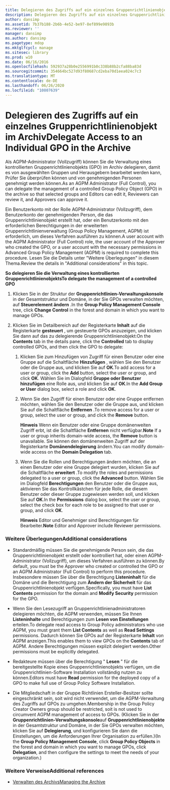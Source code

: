 ```yaml
---
title: Delegieren des Zugriffs auf ein einzelnes Gruppenrichtlinienobjekt im Archiv
description: Delegieren des Zugriffs auf ein einzelnes Gruppenrichtlinienobjekt im Archiv
author: dansimp
ms.assetid: 7b37b188-2b6b-4e52-be97-8ef899e9893b
ms.reviewer: ''
manager: dansimp
ms.author: dansimp
ms.pagetype: mdop
ms.mktglfcycl: manage
ms.sitesec: library
ms.prod: w10
ms.date: 06/16/2016
ms.openlocfilehash: 592937a28b0e2556991b0c338b88b2cfa88ba83d
ms.sourcegitcommit: 354664bc527d93f80687cd2eba70d1eea024c7c3
ms.translationtype: MT
ms.contentlocale: de-DE
ms.lasthandoff: 06/26/2020
ms.locfileid: "10807639"
---
```

# <span data-ttu-id="bb82d-103">Delegieren des Zugriffs auf ein einzelnes Gruppenrichtlinienobjekt im Archiv</span><span class="sxs-lookup"><span data-stu-id="bb82d-103">Delegate Access to an Individual GPO in the Archive</span></span>


<span data-ttu-id="bb82d-104">Als AGPM-Administrator (Vollzugriff) können Sie die Verwaltung eines kontrollierten Gruppenrichtlinienobjekts (GPO) im Archiv delegieren, damit es von ausgewählten Gruppen und Herausgebern bearbeitet werden kann, Prüfer Sie überprüfen können und von genehmigenden Personen genehmigt werden können.</span><span class="sxs-lookup"><span data-stu-id="bb82d-104">As an AGPM Administrator (Full Control), you can delegate the management of a controlled Group Policy Object (GPO) in the archive so that selected groups and Editors can edit it, Reviewers can review it, and Approvers can approve it.</span></span>

<span data-ttu-id="bb82d-105">Ein Benutzerkonto mit der Rolle AGPM-Administrator (Vollzugriff), dem Benutzerkonto der genehmigenden Person, die das Gruppenrichtlinienobjekt erstellt hat, oder ein Benutzerkonto mit den erforderlichen Berechtigungen in der erweiterten Gruppenrichtlinienverwaltung (Group Policy Management, AGPM) ist erforderlich, um dieses Verfahren ausführen zu können.</span><span class="sxs-lookup"><span data-stu-id="bb82d-105">A user account with the AGPM Administrator (Full Control) role, the user account of the Approver who created the GPO, or a user account with the necessary permissions in Advanced Group Policy Management (AGPM) is required to complete this procedure.</span></span> <span data-ttu-id="bb82d-106">Lesen Sie die Details unter "Weitere Überlegungen" in diesem Thema.</span><span class="sxs-lookup"><span data-stu-id="bb82d-106">Review the details in "Additional considerations" in this topic.</span></span>

**<span data-ttu-id="bb82d-107">So delegieren Sie die Verwaltung eines kontrollierten Gruppenrichtlinienobjekts</span><span class="sxs-lookup"><span data-stu-id="bb82d-107">To delegate the management of a controlled GPO</span></span>**

1.  <span data-ttu-id="bb82d-108">Klicken Sie in der Struktur der **Gruppenrichtlinien-Verwaltungskonsole** in der Gesamtstruktur und Domäne, in der Sie GPOs verwalten möchten, auf **Steuerelement ändern** .</span><span class="sxs-lookup"><span data-stu-id="bb82d-108">In the **Group Policy Management Console** tree, click **Change Control** in the forest and domain in which you want to manage GPOs.</span></span>

2.  <span data-ttu-id="bb82d-109">Klicken Sie im Detailbereich auf der Registerkarte **Inhalt** auf die Registerkarte **gesteuert** , um gesteuerte GPOs anzuzeigen, und klicken Sie dann auf das zu delegierende Gruppenrichtlinienobjekt:</span><span class="sxs-lookup"><span data-stu-id="bb82d-109">On the **Contents** tab in the details pane, click the **Controlled** tab to display controlled GPOs, and then click the GPO to delegate:</span></span>

    1.  <span data-ttu-id="bb82d-110">Klicken Sie zum Hinzufügen von Zugriff für einen Benutzer oder eine Gruppe auf die Schaltfläche **Hinzufügen** , wählen Sie den Benutzer oder die Gruppe aus, und klicken Sie auf **OK**.</span><span class="sxs-lookup"><span data-stu-id="bb82d-110">To add access for a user or group, click the **Add** button, select the user or group, and click **OK**.</span></span> <span data-ttu-id="bb82d-111">Wählen Sie im Dialogfeld **Gruppe oder Benutzer hinzufügen** eine Rolle aus, und klicken Sie auf **OK**.</span><span class="sxs-lookup"><span data-stu-id="bb82d-111">In the **Add Group or User** dialog box, select a role and click **OK**.</span></span>

    2.  <span data-ttu-id="bb82d-112">Wenn Sie den Zugriff für einen Benutzer oder eine Gruppe entfernen möchten, wählen Sie den Benutzer oder die Gruppe aus, und klicken Sie auf die Schaltfläche **Entfernen** .</span><span class="sxs-lookup"><span data-stu-id="bb82d-112">To remove access for a user or group, select the user or group, and click the **Remove** button.</span></span>

        <span data-ttu-id="bb82d-113">**Hinweis**  Wenn ein Benutzer oder eine Gruppe domänenweiten Zugriff erbt, ist die Schaltfläche **Entfernen** nicht verfügbar.</span><span class="sxs-lookup"><span data-stu-id="bb82d-113">**Note** If a user or group inherits domain-wide access, the **Remove** button is unavailable.</span></span> <span data-ttu-id="bb82d-114">Sie können den domänenweiten Zugriff auf der Registerkarte **Domänendelegierung** ändern.</span><span class="sxs-lookup"><span data-stu-id="bb82d-114">You can modify domain-wide access on the **Domain Delegation** tab.</span></span>

         

    3.  <span data-ttu-id="bb82d-115">Wenn Sie die Rollen und Berechtigungen ändern möchten, die an einen Benutzer oder eine Gruppe delegiert wurden, klicken Sie auf die Schaltfläche **erweitert** .</span><span class="sxs-lookup"><span data-stu-id="bb82d-115">To modify the roles and permissions delegated to a user or group, click the **Advanced** button.</span></span> <span data-ttu-id="bb82d-116">Wählen Sie im Dialogfeld **Berechtigungen** den Benutzer oder die Gruppe aus, aktivieren Sie das Kontrollkästchen für jede Rolle, die diesem Benutzer oder dieser Gruppe zugewiesen werden soll, und klicken Sie auf **OK**.</span><span class="sxs-lookup"><span data-stu-id="bb82d-116">In the **Permissions** dialog box, select the user or group, select the check box for each role to be assigned to that user or group, and click **OK**.</span></span>

        <span data-ttu-id="bb82d-117">**Hinweis**  Editor und Genehmiger sind Berechtigungen für Bearbeiter.</span><span class="sxs-lookup"><span data-stu-id="bb82d-117">**Note** Editor and Approver include Reviewer permissions.</span></span>

         

### <span data-ttu-id="bb82d-118">Weitere Überlegungen</span><span class="sxs-lookup"><span data-stu-id="bb82d-118">Additional considerations</span></span>

-   <span data-ttu-id="bb82d-119">Standardmäßig müssen Sie die genehmigende Person sein, die das Gruppenrichtlinienobjekt erstellt oder kontrolliert hat, oder einen AGPM-Administrator (Vollzugriff), um dieses Verfahren ausführen zu können.</span><span class="sxs-lookup"><span data-stu-id="bb82d-119">By default, you must be the Approver who created or controlled the GPO or an AGPM Administrator (Full Control) to perform this procedure.</span></span> <span data-ttu-id="bb82d-120">Insbesondere müssen Sie über die Berechtigung **Listeninhalt** für die Domäne und die Berechtigung zum **Ändern der Sicherheit** für das Gruppenrichtlinienobjekt verfügen.</span><span class="sxs-lookup"><span data-stu-id="bb82d-120">Specifically, you must have **List Contents** permission for the domain and **Modify Security** permission for the GPO.</span></span>

-   <span data-ttu-id="bb82d-121">Wenn Sie den Lesezugriff an Gruppenrichtlinienadministratoren delegieren möchten, die AGPM verwenden, müssen Sie Ihnen **Listeninhalte** und Berechtigungen zum **Lesen von Einstellungen** erteilen.</span><span class="sxs-lookup"><span data-stu-id="bb82d-121">To delegate read access to Group Policy administrators who use AGPM, you must grant them **List Contents** as well as **Read Settings** permissions.</span></span> <span data-ttu-id="bb82d-122">Dadurch können Sie GPOs auf der Registerkarte **Inhalt** von AGPM anzeigen.</span><span class="sxs-lookup"><span data-stu-id="bb82d-122">This enables them to view GPOs on the **Contents** tab of AGPM.</span></span> <span data-ttu-id="bb82d-123">Andere Berechtigungen müssen explizit delegiert werden.</span><span class="sxs-lookup"><span data-stu-id="bb82d-123">Other permissions must be explicitly delegated.</span></span>

-   <span data-ttu-id="bb82d-124">Redakteure müssen über die Berechtigung " **Lesen** " für die bereitgestellte Kopie eines Gruppenrichtlinienobjekts verfügen, um die Gruppenrichtlinien-Software Installation vollständig nutzen zu können.</span><span class="sxs-lookup"><span data-stu-id="bb82d-124">Editors must have **Read** permission for the deployed copy of a GPO to make full use of Group Policy Software Installation.</span></span>

-   <span data-ttu-id="bb82d-125">Die Mitgliedschaft in der Gruppe Richtlinien Ersteller-Besitzer sollte eingeschränkt sein, soit wird nicht verwendet, um die AGPM-Verwaltung des Zugriffs auf GPOs zu umgehen.</span><span class="sxs-lookup"><span data-stu-id="bb82d-125">Membership in the Group Policy Creator Owners group should be restricted, soit is not used to circumvent AGPM management of access to GPOs.</span></span> <span data-ttu-id="bb82d-126">(Klicken Sie in der **Gruppenrichtlinien-Verwaltungskonsole**auf **Gruppenrichtlinienobjekte** in der Gesamtstruktur und Domäne, in der Sie GPOs verwalten möchten, klicken Sie auf **Delegierung**, und konfigurieren Sie dann die Einstellungen, um die Anforderungen Ihrer Organisation zu erfüllen.)</span><span class="sxs-lookup"><span data-stu-id="bb82d-126">(In the **Group Policy Management Console**, click **Group Policy Objects** in the forest and domain in which you want to manage GPOs, click **Delegation**, and then configure the settings to meet the needs of your organization.)</span></span>

### <span data-ttu-id="bb82d-127">Weitere Verweise</span><span class="sxs-lookup"><span data-stu-id="bb82d-127">Additional references</span></span>

-   [<span data-ttu-id="bb82d-128">Verwalten des Archivs</span><span class="sxs-lookup"><span data-stu-id="bb82d-128">Managing the Archive</span></span>](managing-the-archive.md)

 

 





